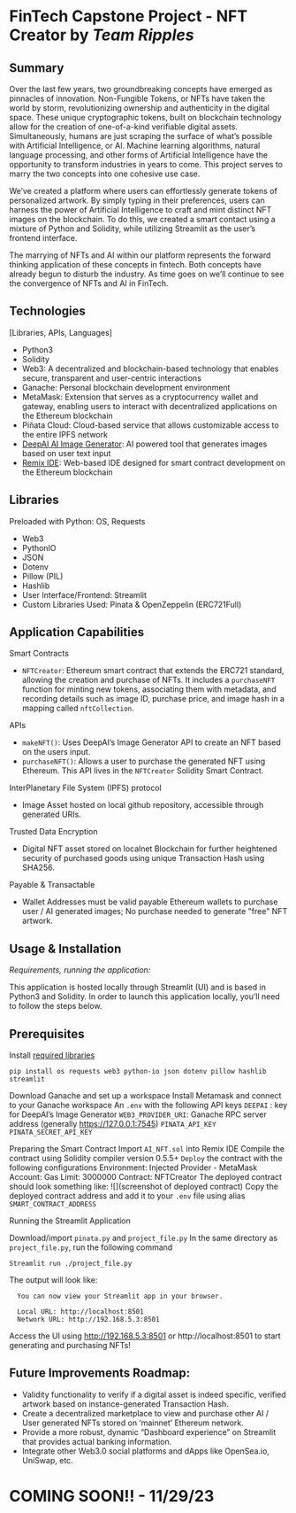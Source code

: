 # FinTech Capstone Project - NFT Creator by *Team Ripples*

## Summary

Over the last few years, two groundbreaking concepts have emerged as pinnacles of innovation. Non-Fungible Tokens, or NFTs have taken the world by storm, revolutionizing ownership and authenticity in the digital space. These unique cryptographic tokens, built on blockchain technology allow for the creation of one-of-a-kind verifiable digital assets. Simultaneously, humans are just scraping the surface of what’s possible with Artificial Intelligence, or AI. Machine learning algorithms, natural language processing, and other forms of Artificial Intelligence have the opportunity to transform industries in years to come. This project serves to marry the two concepts into one cohesive use case. 
 
We’ve created a platform where users can effortlessly generate tokens of personalized artwork. By simply typing in their preferences, users can harness the power of Artificial Intelligence to craft and mint distinct NFT images on the blockchain. To do this, we created a  smart contact using a mixture of Python and Solidity, while utilizing Streamlit as the user’s frontend interface. 
 
The marrying of NFTs and AI within our platform represents the forward thinking application of these concepts in fintech. Both concepts have already begun to disturb the industry. As time goes on we’ll continue to see the convergence of NFTs and AI in FinTech. 
	

## Technologies

[Libraries, APIs, Languages]
- Python3
- Solidity
- Web3: A decentralized and blockchain-based technology that enables secure, transparent and user-centric interactions
- Ganache: Personal blockchain development environment
- MetaMask: Extension that serves as a cryptocurrency wallet and gateway, enabling users to interact with decentralized applications on the Ethereum blockchain
- Piñata Cloud: Cloud-based service that allows customizable access to the entire IPFS network
- [DeepAI AI Image Generator](https://deepai.org/machine-learning-model/text2img): AI powered tool that generates images based on user text input
- [Remix IDE](https://remix.ethereum.org): Web-based IDE designed for smart contract development on the Ethereum blockchain

## Libraries
Preloaded with Python: OS, Requests

- Web3
- PythonIO
- JSON
- Dotenv
- Pillow (PIL)
- Hashlib
- User Interface/Frontend: Streamlit
- Custom Libraries Used: Pinata & OpenZeppelin (ERC721Full)

## Application Capabilities

Smart Contracts
- `NFTCreator`: Ethereum smart contract that extends the ERC721 standard, allowing the creation and purchase of NFTs. It includes a `purchaseNFT` function for minting new tokens, associating them with metadata, and recording details such as image ID, purchase price, and image hash in a mapping called `nftCollection`.

APIs
- `makeNFT()`: Uses DeepAI’s Image Generator API to create an NFT based on the users input.
- `purchaseNFT()`: Allows a user to purchase the generated NFT using Ethereum. This API lives in the `NFTCreator` Solidity Smart Contract.

InterPlanetary File System (IPFS) protocol 
- Image Asset hosted on local github repository, accessible through generated URIs.

Trusted Data Encryption
- Digital NFT asset stored on localnet Blockchain for further heightened security of purchased goods using unique Transaction Hash using SHA256.

Payable & Transactable
- Wallet Addresses must be valid payable Ethereum wallets to purchase user / AI generated images; No purchase needed to generate "free" NFT artwork.

## Usage & Installation
*Requirements, running the application:*

This application is hosted locally through Streamlit (UI) and is based in Python3 and Solidity. In order to launch this application locally, you’ll need to follow the steps below.

## Prerequisites

Install [required libraries]()

```
pip install os requests web3 python-io json dotenv pillow hashlib streamlit
```
Download Ganache and set up a workspace 
Install Metamask and connect to your Ganache workspace
An `.env` with the following API keys
`DEEPAI` : key for DeepAI’s Image Generator
`WEB3_PROVIDER_URI`: Ganache RPC server address (generally https://127.0.0.1:7545)
`PINATA_API_KEY`
`PINATA_SECRET_API_KEY`

Preparing the Smart Contract
Import `AI_NFT.sol` into Remix IDE
Compile the contract using Solidity compiler version 0.5.5+
`Deploy` the contract with the following configurations
Environment: Injected Provider - MetaMask
Account: <Ganache account connected to MetaMask>
Gas Limit: 3000000
Contract: NFTCreator
	The deployed contract should look something like: 
![](screenshot of deployed contract)
Copy the deployed contract address and add it to your `.env` file using alias `SMART_CONTRACT_ADDRESS`

Running the Streamlit Application

Download/import `pinata.py` and `project_file.py` 
In the same directory as `project_file.py`, run the following command
```
Streamlit run ./project_file.py
```

The output will look like:

```
  You can now view your Streamlit app in your browser.

  Local URL: http://localhost:8501
  Network URL: http://192.168.5.3:8501
```

Access the UI using http://192.168.5.3:8501 or http://localhost:8501 to start generating and purchasing NFTs!



## Future Improvements Roadmap:

- Validity functionality to verify if a digital asset is indeed specific, verified artwork based on instance-generated Transaction Hash.
- Create a decentralized marketplace to view and purchase other AI / User generated NFTs stored on ‘mainnet’ Ethereum network.
- Provide a more robust, dynamic “Dashboard experience” on Streamlit that provides actual banking information.
- Integrate other Web3.0 social platforms and dApps like OpenSea.io, UniSwap, etc.
  
# COMING SOON!! - 11/29/23
